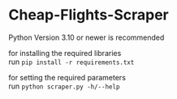 # Cheap-Flights-Scraper

Python Version 3.10 or newer is recommended

for installing the required libraries\
run ```pip install -r requirements.txt```

for setting the required parameters\
run ```python scraper.py -h/--help```
